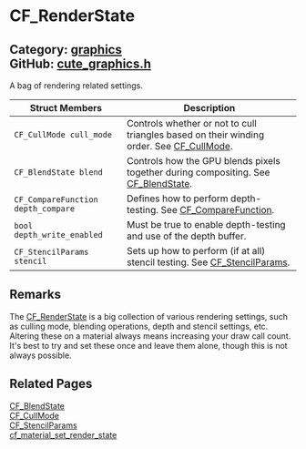 [](../header.md ':include')

# CF_RenderState

Category: [graphics](/api_reference?id=graphics)  
GitHub: [cute_graphics.h](https://github.com/RandyGaul/cute_framework/blob/master/include/cute_graphics.h)  
---

A bag of rendering related settings.

Struct Members | Description
--- | ---
`CF_CullMode cull_mode` | Controls whether or not to cull triangles based on their winding order. See [CF_CullMode](/graphics/cf_cullmode.md).
`CF_BlendState blend` | Controls how the GPU blends pixels together during compositing. See [CF_BlendState](/graphics/cf_blendstate.md).
`CF_CompareFunction depth_compare` | Defines how to perform depth-testing. See [CF_CompareFunction](/graphics/cf_comparefunction.md).
`bool depth_write_enabled` | Must be true to enable depth-testing and use of the depth buffer.
`CF_StencilParams stencil` | Sets up how to perform (if at all) stencil testing. See [CF_StencilParams](/graphics/cf_stencilparams.md).

## Remarks

The [CF_RenderState](/graphics/cf_renderstate.md) is a big collection of various rendering settings, such as culling mode,
blending operations, depth and stencil settings, etc. Altering these on a material always means
increasing your draw call count. It's best to try and set these once and leave them alone, though
this is not always possible.

## Related Pages

[CF_BlendState](/graphics/cf_blendstate.md)  
[CF_CullMode](/graphics/cf_cullmode.md)  
[CF_StencilParams](/graphics/cf_stencilparams.md)  
[cf_material_set_render_state](/graphics/cf_material_set_render_state.md)  

